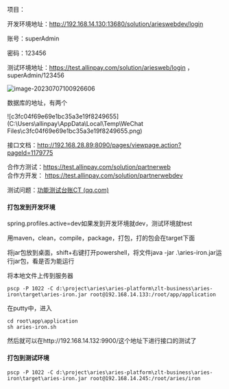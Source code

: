 项目：

开发环境地址：http://192.168.14.130:13680/solution/arieswebdev/login

账号：superAdmin

密码：123456

测试环境地址：https://test.allinpay.com/solution/ariesweb/login ，superAdmin/123456 

![image-20230707100926606](C:\Users\allinpay\AppData\Roaming\Typora\typora-user-images\image-20230707100926606.png)

数据库的地址，有两个

![c3fc04f69e69e1bc35a3e19f8249655](C:\Users\allinpay\AppData\Local\Temp\WeChat Files\c3fc04f69e69e1bc35a3e19f8249655.png)

接口文档：http://192.168.28.89:8090/pages/viewpage.action?pageId=1179775

合作方测试：https://test.allinpay.com/solution/partnerweb    
合作方开发：  https://test.allinpay.com/solution/partnerwebdev

测试问题：[功能测试台账CT (qq.com)](https://docs.qq.com/sheet/DQVVuWXRqbW1XV3pu?tab=BB08J2&_t=1686027891858&u=cff1c24cc044464ea7df4af98fdbe079)

#### 打包发到开发环境

spring.profiles.active=dev如果发到开发环境就dev，测试环境就test

用maven，clean，compile，package，打包，打的包会在target下面

将jar包放到桌面，shift+右键打开powershell，将文件java -jar .\aries-iron.jar运行jar包，看是否为能运行

将本地文件上传到服务器

```
pscp -P 1022 -C d:\project\aries\aries-platform\zlt-business\aries-iron\target\aries-iron.jar root@192.168.14.133:/root/app/application
```

在putty中，进入

```
cd root\app\application
sh aries-iron.sh
```

然后就可以在http://192.168.14.132:9900/这个地址下进行接口的测试了

#### 打包到测试环境

```
pscp -P 1022 -C d:\project\aries\aries-platform\zlt-business\aries-iron\target\aries-iron.jar root@192.168.14.245:/root/aries/iron
```

